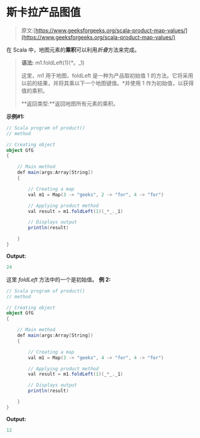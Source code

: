 # 斯卡拉产品图值

> 原文:[https://www.geeksforgeeks.org/scala-product-map-values/](https://www.geeksforgeeks.org/scala-product-map-values/)

在 Scala 中，地图元素的**乘积**可以利用*折叠*方法来完成。

> **语法:** m1.foldLeft(1)(_*_。_1)
> 
> 这里，m1 用于地图，foldLeft 是一种为产品取初始值 1 的方法。它将采用以前的结果，并将其乘以下一个地图键值。*并使用 1 作为初始值，以获得值的乘积。
> 
> **返回类型:**返回地图所有元素的乘积。

**示例#1:**

```scala
// Scala program of product()
// method

// Creating object
object GfG
{ 

    // Main method
    def main(args:Array[String])
    {

        // Creating a map
        val m1 = Map(3 -> "geeks", 2 -> "for", 4 -> "for")

        // Applying product method
        val result = m1.foldLeft(1)(_*_._1)

        // Displays output
        println(result)

    }
}
```

**Output:**

```scala
24

```

这里 *foldLeft* 方法中的一个是初始值。
**例 2:**

```scala
// Scala program of product()
// method

// Creating object
object GfG
{ 

    // Main method
    def main(args:Array[String])
    {

        // Creating a map
        val m1 = Map(3 -> "geeks", 4 -> "for", 4 -> "for")

        // Applying product method
        val result = m1.foldLeft(1)(_*_._1)

        // Displays output
        println(result)

    }
}
```

**Output:**

```scala
12

```
